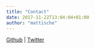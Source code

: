 ```yaml
---
title: "Contact"
date: 2017-11-22T13:04:04+01:00
author: "mattische"
---
```


<a href="https://github.com/mattische">Github</a> | <a href="http://www.twitter.com/mattische">Twitter</a>